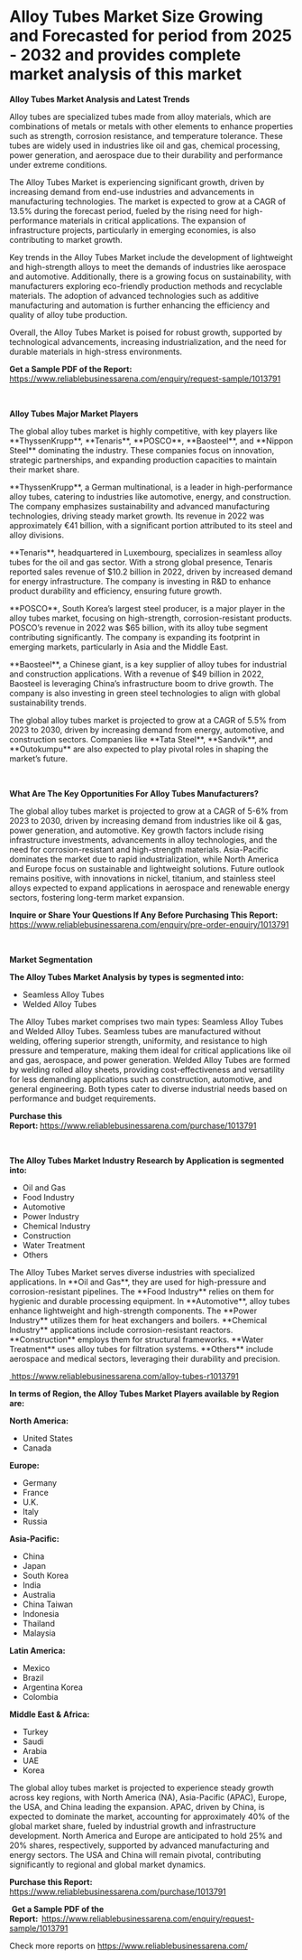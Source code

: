 <p><h1>Alloy Tubes Market Size Growing and Forecasted for period from 2025 - 2032 and provides complete market analysis of this market</h1></p><p><strong>Alloy Tubes Market Analysis and Latest Trends</strong></p>
<p><p>Alloy tubes are specialized tubes made from alloy materials, which are combinations of metals or metals with other elements to enhance properties such as strength, corrosion resistance, and temperature tolerance. These tubes are widely used in industries like oil and gas, chemical processing, power generation, and aerospace due to their durability and performance under extreme conditions.</p><p>The Alloy Tubes Market is experiencing significant growth, driven by increasing demand from end-use industries and advancements in manufacturing technologies. The market is expected to grow at a CAGR of 13.5% during the forecast period, fueled by the rising need for high-performance materials in critical applications. The expansion of infrastructure projects, particularly in emerging economies, is also contributing to market growth.</p><p>Key trends in the Alloy Tubes Market include the development of lightweight and high-strength alloys to meet the demands of industries like aerospace and automotive. Additionally, there is a growing focus on sustainability, with manufacturers exploring eco-friendly production methods and recyclable materials. The adoption of advanced technologies such as additive manufacturing and automation is further enhancing the efficiency and quality of alloy tube production.</p><p>Overall, the Alloy Tubes Market is poised for robust growth, supported by technological advancements, increasing industrialization, and the need for durable materials in high-stress environments.</p></p>
<p><strong>Get a Sample PDF of the Report:&nbsp;</strong> <a href="https://www.reliablebusinessarena.com/enquiry/request-sample/1013791?utm_campaign=2256&utm_medium=2&utm_source=Github&utm_content=ia&utm_term=26012025&utm_id=alloy-tubes">https://www.reliablebusinessarena.com/enquiry/request-sample/1013791</a></p>
<p>&nbsp;</p>
<p><strong>Alloy Tubes Major Market Players</strong></p>
<p><p>The global alloy tubes market is highly competitive, with key players like **ThyssenKrupp**, **Tenaris**, **POSCO**, **Baosteel**, and **Nippon Steel** dominating the industry. These companies focus on innovation, strategic partnerships, and expanding production capacities to maintain their market share.</p><p>**ThyssenKrupp**, a German multinational, is a leader in high-performance alloy tubes, catering to industries like automotive, energy, and construction. The company emphasizes sustainability and advanced manufacturing technologies, driving steady market growth. Its revenue in 2022 was approximately €41 billion, with a significant portion attributed to its steel and alloy divisions.</p><p>**Tenaris**, headquartered in Luxembourg, specializes in seamless alloy tubes for the oil and gas sector. With a strong global presence, Tenaris reported sales revenue of $10.2 billion in 2022, driven by increased demand for energy infrastructure. The company is investing in R&D to enhance product durability and efficiency, ensuring future growth.</p><p>**POSCO**, South Korea’s largest steel producer, is a major player in the alloy tubes market, focusing on high-strength, corrosion-resistant products. POSCO’s revenue in 2022 was $65 billion, with its alloy tube segment contributing significantly. The company is expanding its footprint in emerging markets, particularly in Asia and the Middle East.</p><p>**Baosteel**, a Chinese giant, is a key supplier of alloy tubes for industrial and construction applications. With a revenue of $49 billion in 2022, Baosteel is leveraging China’s infrastructure boom to drive growth. The company is also investing in green steel technologies to align with global sustainability trends.</p><p>The global alloy tubes market is projected to grow at a CAGR of 5.5% from 2023 to 2030, driven by increasing demand from energy, automotive, and construction sectors. Companies like **Tata Steel**, **Sandvik**, and **Outokumpu** are also expected to play pivotal roles in shaping the market’s future.</p></p>
<p>&nbsp;</p>
<p><strong>What Are The Key Opportunities For Alloy Tubes Manufacturers?</strong></p>
<p><p>The global alloy tubes market is projected to grow at a CAGR of 5-6% from 2023 to 2030, driven by increasing demand from industries like oil & gas, power generation, and automotive. Key growth factors include rising infrastructure investments, advancements in alloy technologies, and the need for corrosion-resistant and high-strength materials. Asia-Pacific dominates the market due to rapid industrialization, while North America and Europe focus on sustainable and lightweight solutions. Future outlook remains positive, with innovations in nickel, titanium, and stainless steel alloys expected to expand applications in aerospace and renewable energy sectors, fostering long-term market expansion.</p></p>
<p><strong>Inquire or Share Your Questions If Any Before Purchasing This Report:</strong> <a href="https://www.reliablebusinessarena.com/enquiry/pre-order-enquiry/1013791?utm_campaign=2256&utm_medium=2&utm_source=Github&utm_content=ia&utm_term=26012025&utm_id=alloy-tubes">https://www.reliablebusinessarena.com/enquiry/pre-order-enquiry/1013791</a></p>
<p>&nbsp;</p>
<p><strong>Market Segmentation</strong></p>
<p><strong>The Alloy Tubes Market Analysis by types is segmented into:</strong></p>
<p><ul><li>Seamless Alloy Tubes</li><li>Welded Alloy Tubes</li></ul></p>
<p><p>The Alloy Tubes market comprises two main types: Seamless Alloy Tubes and Welded Alloy Tubes. Seamless tubes are manufactured without welding, offering superior strength, uniformity, and resistance to high pressure and temperature, making them ideal for critical applications like oil and gas, aerospace, and power generation. Welded Alloy Tubes are formed by welding rolled alloy sheets, providing cost-effectiveness and versatility for less demanding applications such as construction, automotive, and general engineering. Both types cater to diverse industrial needs based on performance and budget requirements.</p></p>
<p><strong>Purchase this Report:&nbsp;</strong><a href="https://www.reliablebusinessarena.com/purchase/1013791?utm_campaign=2256&utm_medium=2&utm_source=Github&utm_content=ia&utm_term=26012025&utm_id=alloy-tubes">https://www.reliablebusinessarena.com/purchase/1013791</a></p>
<p>&nbsp;</p>
<p><strong>The Alloy Tubes Market Industry Research by Application is segmented into:</strong></p>
<p><ul><li>Oil and Gas</li><li>Food Industry</li><li>Automotive</li><li>Power Industry</li><li>Chemical Industry</li><li>Construction</li><li>Water Treatment</li><li>Others</li></ul></p>
<p><p>The Alloy Tubes Market serves diverse industries with specialized applications. In **Oil and Gas**, they are used for high-pressure and corrosion-resistant pipelines. The **Food Industry** relies on them for hygienic and durable processing equipment. In **Automotive**, alloy tubes enhance lightweight and high-strength components. The **Power Industry** utilizes them for heat exchangers and boilers. **Chemical Industry** applications include corrosion-resistant reactors. **Construction** employs them for structural frameworks. **Water Treatment** uses alloy tubes for filtration systems. **Others** include aerospace and medical sectors, leveraging their durability and precision.</p></p>
<p><a href="https://www.reliablebusinessarena.com/alloy-tubes-r1013791?utm_campaign=2256&utm_medium=2&utm_source=Github&utm_content=ia&utm_term=26012025&utm_id=alloy-tubes">&nbsp;https://www.reliablebusinessarena.com/alloy-tubes-r1013791</a></p>
<p><strong>In terms of Region, the Alloy Tubes Market Players available by Region are:</strong></p>
<p>
    <p> <strong> North America: </strong>
        <ul>
            <li>United States</li>
            <li>Canada</li>
        </ul>
        </p> 
    <p> <strong> Europe: </strong>
        <ul>
            <li>Germany</li>
            <li>France</li>
            <li>U.K.</li>
            <li>Italy</li>
            <li>Russia</li>
        </ul>
        </p> 
    <p> <strong> Asia-Pacific: </strong>
        <ul>
            <li>China</li>
            <li>Japan</li>
            <li>South Korea</li>
            <li>India</li>
            <li>Australia</li>
            <li>China Taiwan</li>
            <li>Indonesia</li>
            <li>Thailand</li>
            <li>Malaysia</li>
        </ul>
        </p> 
    <p> <strong> Latin America: </strong>
        <ul>
            <li>Mexico</li>
            <li>Brazil</li>
            <li>Argentina Korea</li>
            <li>Colombia</li>
        </ul>
        </p> 
    <p> <strong> Middle East & Africa: </strong>
        <ul>
            <li>Turkey</li>
            <li>Saudi</li>
            <li>Arabia</li>
            <li>UAE</li>
            <li>Korea</li>
        </ul>
    </p>
    </p>
<p><p>The global alloy tubes market is projected to experience steady growth across key regions, with North America (NA), Asia-Pacific (APAC), Europe, the USA, and China leading the expansion. APAC, driven by China, is expected to dominate the market, accounting for approximately 40% of the global market share, fueled by industrial growth and infrastructure development. North America and Europe are anticipated to hold 25% and 20% shares, respectively, supported by advanced manufacturing and energy sectors. The USA and China will remain pivotal, contributing significantly to regional and global market dynamics.</p></p>
<p><strong>Purchase this Report: </strong><a href="https://www.reliablebusinessarena.com/purchase/1013791?utm_campaign=2256&utm_medium=2&utm_source=Github&utm_content=ia&utm_term=26012025&utm_id=alloy-tubes">https://www.reliablebusinessarena.com/purchase/1013791</a></p>
<p>&nbsp;<strong>Get a Sample PDF of the Report:&nbsp;&nbsp;</strong><a href="https://www.reliablebusinessarena.com/enquiry/request-sample/1013791?utm_campaign=2256&utm_medium=2&utm_source=Github&utm_content=ia&utm_term=26012025&utm_id=alloy-tubes">https://www.reliablebusinessarena.com/enquiry/request-sample/1013791</a></p>
<p><strong></strong></p>
<p>Check more reports on <a href="https://www.reliablebusinessarena.com/?utm_campaign=2256&utm_medium=2&utm_source=Github&utm_content=ia&utm_term=26012025&utm_id=alloy-tubes">https://www.reliablebusinessarena.com/</a></p>